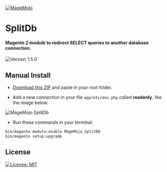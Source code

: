 
[![MageMojo](https://magetalk.com/wp-content/uploads/2017/11/q7xJZaM5TImMN7mUIb0c.png)](https://magemojo.com/)

# SplitDb
#### Magento 2 module to redirect SELECT queries to another database connection.  

![Version 1.5.0](https://img.shields.io/badge/Version-1.5.0-green.svg)

## Manual Install

- [Download this ZIP](https://github.com/magemojo/m2-ce-splitdb/archive/master.zip) and paste in your root folder.

- Add a new connection in your file `app/etc/env.php` called **readonly**, like the image below.

![MageMojo SplitDb](https://user-images.githubusercontent.com/610598/37181799-4268c930-230d-11e8-89f8-355142b60db5.png)

- Run these commands in your terminal:

```bash
bin/magento module:enable MageMojo_SplitDb
bin/magento setup:upgrade
```

## License
[![License: MIT](https://img.shields.io/badge/License-MIT-yellow.svg)](https://opensource.org/licenses/MIT)


